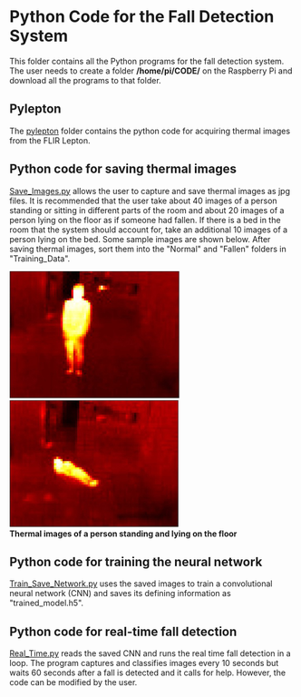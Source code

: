 # Python Code for the Fall Detection System
This folder contains all the Python programs for the fall detection system. The user needs to create a folder **/home/pi/CODE/** on the Raspberry Pi and download all the programs to that folder.

## Pylepton
The [pylepton](https://github.com/vsv04/Fall-Detection-System/tree/master/CODE/pylepton) folder contains the python code for acquiring thermal images from the FLIR Lepton.

## Python code for saving thermal images
[Save_Images.py](https://github.com/vsv04/Fall-Detection-System/blob/master/CODE/Save_Images.py) allows the user to capture and save thermal images as jpg files. It is recommended that the user take about 40 images of a person standing or sitting in different parts of the room and about 20 images of a person lying on the floor as if someone had fallen.  If there is a bed in the room that the system should account for, take an additional 10 images of a person lying on the bed. Some sample images are shown below. After saving thermal images, sort them into the "Normal" and "Fallen" folders in "Training_Data".

![](https://github.com/vsv04/Fall-Detection-System/blob/master/CODE/Images/Standingsmall.jpg)
![](https://github.com/vsv04/Fall-Detection-System/blob/master/CODE/Images/FallenSmall.jpg)<br/>
**Thermal images of a person standing and lying on the floor**

## Python code for training the neural network
[Train_Save_Network.py](https://github.com/vsv04/Fall-Detection-System/blob/master/CODE/Train_Save_Network.py) uses the saved images to train a convolutional neural network (CNN) and saves its defining information as "trained_model.h5". 

## Python code for real-time fall detection
[Real_Time.py](https://github.com/vsv04/Fall-Detection-System/blob/master/CODE/Real_Time.py) reads the saved CNN and runs the real time fall detection in a loop. The program captures and classifies images every 10 seconds but waits 60 seconds after a fall is detected and it calls for help. However, the code can be modified by the user. 
